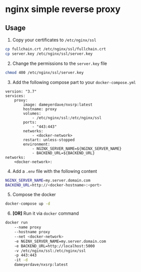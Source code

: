 # nginx simple reverse proxy

## Usage
1. Copy your certificates to `/etc/nginx/ssl`

```bash
cp fullchain.crt /etc/nginx/ssl/fullchain.crt
cp server.key /etc/nginx/ssl/server.key
```

2. Change the permissions to the `server.key` file

```bash
chmod 400 /etc/nginx/ssl/server.key
```

3. Add the following compose part to your `docker-compose.yml`

```docker
version: "3.7"
services:
    proxy:
        image: dameyerdave/nxsrp:latest
        hostname: proxy
        volumes:
            - /etc/nginx/ssl:/etc/nginx/ssl
        ports: 
            - "443:443"
        networks:
            - <docker-network>
        restart: unless-stopped
        environment:
            - NGINX_SERVER_NAME=${NGINX_SERVER_NAME}
            - BACKEND_URL=${BACKEND_URL}
networks:
    <docker-network>:
```

4. Add a `.env` file with the following content

```bash
NGINX_SERVER_NAME=my.server.domain.com
BACKEND_URL=http://<docker-hostname>:<port>
```

5. Compose the docker

```bash
docker-compose up -d
```

6. __[OR]__ Run it via `docker` command

```bash
docker run
    --name proxy
    --hostname proxy
    --net <docker-network>
    -e NGINX_SERVER_NAME=my.server.domain.com
    -e BACKEND_URL=http://localhost:5000
    -v /etc/nginx/ssl:/etc/nginx/ssl
    -p 443:443
    -it -d
    dameyerdave/nxsrp:latest
```
